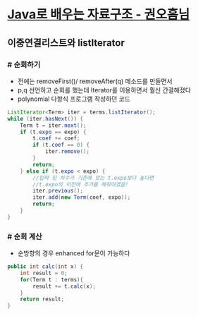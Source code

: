 # [Java로 배우는 자료구조 - 권오흠님](https://www.inflearn.com/course/java-%EC%9E%90%EB%A3%8C%EA%B5%AC%EC%A1%B0/dashboard)

## 이중연결리스트와 listIterator

### # 순회하기

- 전에는 removeFirst()/ removeAfter(q) 메소드를 만들면서
- p,q 선언하고 순회를 했는데 Iterator를 이용하면서 훨신 간결해졌다
- polynomial 다항식 프로그램 작성하던 코드

```java
ListIterator<Term> iter = terms.listIterator();
while (iter.hasNext()) {
    Term t = iter.next();
    if (t.expo == expo) {
        t.coef += coef;
        if (t.coef == 0) {
            iter.remove();
        }
        return;
    } else if (t.expo < expo) {
        //입력 된 차수가 기존에 있는 t.expo보다 높다면
        //t.expo의 이전에 추가를 해줘야겠음!
        iter.previous();
        iter.add(new Term(coef, expo));
        return;
    }
}
```

### # 순회 계산

- 순방향의 경우 enhanced for문이 가능하다

```java
public int calc(int x) {
    int result = 0;
    for(Term t : terms){
        result += t.calc(x);
    }   
    return result;
}
```
